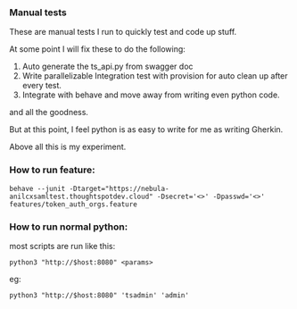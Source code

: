 ### Manual tests 

These are manual tests I run to quickly test and code up stuff.

At some point I will fix these to do the following:

1. Auto generate the ts_api.py from swagger doc
2. Write parallelizable Integration test with provision for auto clean up after every test.
3. Integrate with behave and move away from writing even python code.

and all the goodness.

But at this point, I feel python is as easy to write for me as writing Gherkin.

Above all this is my experiment.

### How to run feature:

```
behave --junit -Dtarget="https://nebula-anilcxsamltest.thoughtspotdev.cloud" -Dsecret='<>' -Dpasswd='<>' 
features/token_auth_orgs.feature
```

### How to run normal python:

most scripts are run like this:

```
python3 "http://$host:8080" <params>
```
eg:
```
python3 "http://$host:8080" 'tsadmin' 'admin'
```
